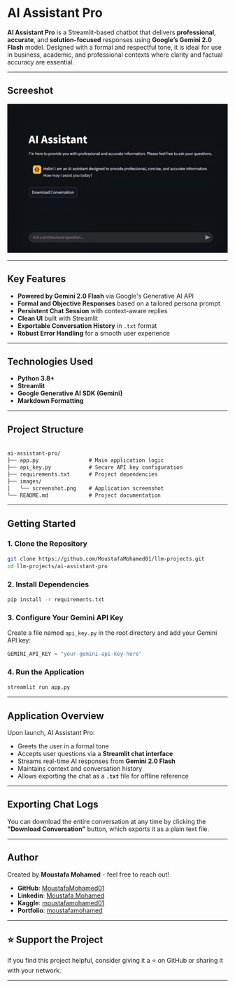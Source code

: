 # AI Assistant Pro

**AI Assistant Pro** is a Streamlit-based chatbot that delivers **professional**, **accurate**, and **solution-focused** responses using **Google’s Gemini 2.0 Flash** model. Designed with a formal and respectful tone, it is ideal for use in business, academic, and professional contexts where clarity and factual accuracy are essential.

---

## Screeshot

![AI Assistant Pro - Screenshot](images/screenshot.jpg)

---

## Key Features

- **Powered by Gemini 2.0 Flash** via Google's Generative AI API
- **Formal and Objective Responses** based on a tailored persona prompt
- **Persistent Chat Session** with context-aware replies
- **Clean UI** built with Streamlit
- **Exportable Conversation History** in `.txt` format
- **Robust Error Handling** for a smooth user experience

---

## Technologies Used

- **Python 3.8+**
- **Streamlit**
- **Google Generative AI SDK (Gemini)**
- **Markdown Formatting**

---

## Project Structure

```

ai-assistant-pro/
├── app.py                # Main application logic
├── api_key.py            # Secure API key configuration
├── requirements.txt      # Project dependencies
├── images/
│   └── screenshot.png    # Application screenshot
└── README.md             # Project documentation

````

---

## Getting Started

### 1. Clone the Repository

```bash
git clone https://github.com/MoustafaMohamed01/llm-projects.git
cd llm-projects/ai-assistant-pro
````

### 2. Install Dependencies

```bash
pip install -r requirements.txt
```

### 3. Configure Your Gemini API Key

Create a file named `api_key.py` in the root directory and add your Gemini API key:

```python
GEMINI_API_KEY = "your-gemini-api-key-here"
```

### 4. Run the Application

```bash
streamlit run app.py
```

---

## Application Overview

Upon launch, AI Assistant Pro:

* Greets the user in a formal tone
* Accepts user questions via a **Streamlit chat interface**
* Streams real-time AI responses from **Gemini 2.0 Flash**
* Maintains context and conversation history
* Allows exporting the chat as a **`.txt`** file for offline reference

---

## Exporting Chat Logs

You can download the entire conversation at any time by clicking the **"Download Conversation"** button, which exports it as a plain text file.

---

## Author

Created by **Moustafa Mohamed** - feel free to reach out!

* **GitHub**: [MoustafaMohamed01](https://github.com/MoustafaMohamed01)
* **Linkedin**: [Moustafa Mohamed](https://www.linkedin.com/in/moustafamohamed01/)
* **Kaggle**: [moustafamohamed01](https://www.kaggle.com/moustafamohamed01)
* **Portfolio**: [moustafamohamed](https://moustafamohamed.netlify.app/)

---

## ⭐ Support the Project

If you find this project helpful, consider giving it a ⭐ on GitHub or sharing it with your network.

---
